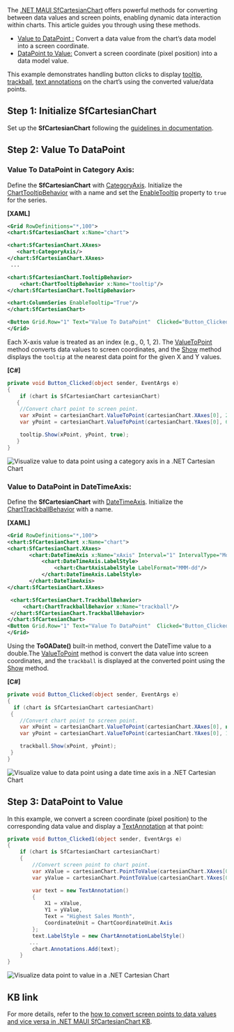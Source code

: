The [.NET MAUI SfCartesianChart](https://www.syncfusion.com/maui-controls/maui-cartesian-charts) offers powerful methods for converting between data values and screen points, enabling dynamic data interaction within charts. This article guides you through using these methods.

* [Value to DataPoint :](https://help.syncfusion.com/cr/maui/Syncfusion.Maui.Charts.SfCartesianChart.html#Syncfusion_Maui_Charts_SfCartesianChart_ValueToPoint_Syncfusion_Maui_Charts_ChartAxis_System_Double_) Convert a data value from the chart’s data model into a screen coordinate.
* [DataPoint to Value:](https://help.syncfusion.com/cr/maui/Syncfusion.Maui.Charts.SfCartesianChart.html#Syncfusion_Maui_Charts_SfCartesianChart_PointToValue_Syncfusion_Maui_Charts_ChartAxis_System_Double_System_Double_) Convert a screen coordinate (pixel position) into a data model value.

This example demonstrates handling button clicks to display [tooltip](https://help.syncfusion.com/maui/cartesian-charts/tooltip), [trackball](https://help.syncfusion.com/maui/cartesian-charts/trackball), [text annotations](https://help.syncfusion.com/maui/cartesian-charts/annotation#text-annotation) on the chart’s using the converted value/data points.

## Step 1: Initialize SfCartesianChart
Set up the **SfCartesianChart** following the [guidelines in documentation](https://help.syncfusion.com/maui/cartesian-charts/getting-started).

## Step 2: Value To DataPoint

### Value To DataPoint in Category Axis:
Define the **SfCartesianChart** with [CategoryAxis](https://help.syncfusion.com/cr/maui/Syncfusion.Maui.Charts.CategoryAxis.html).  Initialize the [ChartTooltipBehavior](https://help.syncfusion.com/cr/maui/Syncfusion.Maui.Charts.ChartTooltipBehavior.html) with a name and set the [EnableTooltip](https://help.syncfusion.com/cr/maui/Syncfusion.Maui.Charts.ChartSeries.html#Syncfusion_Maui_Charts_ChartSeries_EnableTooltip) property to `true` for the series.

**[XAML]**
 
 ```xml
<Grid RowDefinitions="*,100">
<chart:SfCartesianChart x:Name="chart">

<chart:SfCartesianChart.XAxes>
    <chart:CategoryAxis/>
</chart:SfCartesianChart.XAxes>
  ...

 <chart:SfCartesianChart.TooltipBehavior>
     <chart:ChartTooltipBehavior x:Name="tooltip"/>
 </chart:SfCartesianChart.TooltipBehavior>

 <chart:ColumnSeries EnableTooltip="True"/>
 </chart:SfCartesianChart>
 
<Button Grid.Row="1" Text="Value To DataPoint"  Clicked="Button_Clicked"/>
</Grid>
 ```

Each X-axis value is treated as an index (e.g., 0, 1, 2). The [ValueToPoint](https://help.syncfusion.com/cr/maui/Syncfusion.Maui.Charts.SfCartesianChart.html#Syncfusion_Maui_Charts_SfCartesianChart_ValueToPoint_Syncfusion_Maui_Charts_ChartAxis_System_Double_) method converts data values to screen coordinates, and the [Show](https://help.syncfusion.com/cr/maui/Syncfusion.Maui.Charts.ChartTooltipBehavior.html#Syncfusion_Maui_Charts_ChartTooltipBehavior_Show_System_Single_System_Single_System_Boolean_) method displays the `tooltip` at the nearest data point for the given X and Y values. 

**[C#]**
 
 ```csharp
private void Button_Clicked(object sender, EventArgs e)
 {
     if (chart is SfCartesianChart cartesianChart)
    {
     //Convert chart point to screen point.
     var xPoint = cartesianChart.ValueToPoint(cartesianChart.XAxes[0], 2);
     var yPoint = cartesianChart.ValueToPoint(cartesianChart.YAxes[0], 65);

     tooltip.Show(xPoint, yPoint, true);
    }
 }
 ```
 
 ![Visualize value to data point using a category axis in a .NET Cartesian Chart](https://support.syncfusion.com/kb/agent/attachment/article/18515/inline?token=eyJhbGciOiJodHRwOi8vd3d3LnczLm9yZy8yMDAxLzA0L3htbGRzaWctbW9yZSNobWFjLXNoYTI1NiIsInR5cCI6IkpXVCJ9.eyJpZCI6IjM0NDAxIiwib3JnaWQiOiIzIiwiaXNzIjoic3VwcG9ydC5zeW5jZnVzaW9uLmNvbSJ9.2ei5-TmnR_x6VtTFOLpPeJGJUDfEVWY0RYKeisY_R30)

### Value to DataPoint in DateTimeAxis:
Define the **SfCartesianChart** with [DateTimeAxis](https://help.syncfusion.com/cr/maui/Syncfusion.Maui.Charts.DateTimeAxis.html#properties). Initialize the [ChartTrackballBehavior](https://help.syncfusion.com/cr/maui/Syncfusion.Maui.Charts.ChartTrackballBehavior.html) with a name.

**[XAML]**
 
 ```xml
<Grid RowDefinitions="*,100">
<chart:SfCartesianChart x:Name="chart">
<chart:SfCartesianChart.XAxes>
        <chart:DateTimeAxis x:Name="xAxis" Interval="1" IntervalType="Months">
            <chart:DateTimeAxis.LabelStyle>
                <chart:ChartAxisLabelStyle LabelFormat="MMM-dd"/>
            </chart:DateTimeAxis.LabelStyle>
        </chart:DateTimeAxis>
 </chart:SfCartesianChart.XAxes>
 
  <chart:SfCartesianChart.TrackballBehavior>
      <chart:ChartTrackballBehavior x:Name="trackball"/>
  </chart:SfCartesianChart.TrackballBehavior>
 </chart:SfCartesianChart>
<Button Grid.Row="1" Text="Value To DataPoint"  Clicked="Button_Clicked"/>
</Grid>
 ```
Using the **ToOADate()** built-in method, convert the DateTime value to a double.The [ValueToPoint](https://help.syncfusion.com/cr/maui/Syncfusion.Maui.Charts.SfCartesianChart.html#Syncfusion_Maui_Charts_SfCartesianChart_ValueToPoint_Syncfusion_Maui_Charts_ChartAxis_System_Double_) method is convert the data value into screen coordinates, and the `trackball` is displayed at the converted point using the [Show](https://help.syncfusion.com/cr/maui/Syncfusion.Maui.Charts.ChartTrackballBehavior.html#Syncfusion_Maui_Charts_ChartTrackballBehavior_Show_System_Single_System_Single_) method.

**[C#]**
 
 ```csharp
private void Button_Clicked(object sender, EventArgs e)
 {
   if (chart is SfCartesianChart cartesianChart)
  {
     //Convert chart point to screen point.
     var xPoint = cartesianChart.ValueToPoint(cartesianChart.XAxes[0], new DateTime(2010,04,30).ToOADate());
     var yPoint = cartesianChart.ValueToPoint(cartesianChart.YAxes[0], 182);

     trackball.Show(xPoint, yPoint);
  }
 } 
 ```
 
 ![Visualize value to data point using a date time axis in a .NET Cartesian Chart](https://support.syncfusion.com/kb/agent/attachment/article/18515/inline?token=eyJhbGciOiJodHRwOi8vd3d3LnczLm9yZy8yMDAxLzA0L3htbGRzaWctbW9yZSNobWFjLXNoYTI1NiIsInR5cCI6IkpXVCJ9.eyJpZCI6IjM0MzM1Iiwib3JnaWQiOiIzIiwiaXNzIjoic3VwcG9ydC5zeW5jZnVzaW9uLmNvbSJ9.pt6ktasbXCmrJhVSciD4g8wXXkI5wx3Js7Nofivpsro)
 
## Step 3: DataPoint to Value
In this example, we convert a screen coordinate (pixel position) to the corresponding data value and display a [TextAnnotation](https://help.syncfusion.com/cr/maui/Syncfusion.Maui.Charts.TextAnnotation.html) at that point:

 
 ```csharp
 private void Button_Clicked1(object sender, EventArgs e)
 {
     if (chart is SfCartesianChart cartesianChart)
     {
         //Convert screen point to chart point.
         var xValue = cartesianChart.PointToValue(cartesianChart.XAxes[0], 630, 100);
         var yValue = cartesianChart.PointToValue(cartesianChart.YAxes[0], 630, 100);

         var text = new TextAnnotation()
         {
             X1 = xValue,
             Y1 = yValue,
             Text = "Highest Sales Month",
             CoordinateUnit = ChartCoordinateUnit.Axis
         };
         text.LabelStyle = new ChartAnnotationLabelStyle()
        ...
         chart.Annotations.Add(text);
     }
 }
 ```
 ![Visualize data point to value in a .NET Cartesian Chart](https://support.syncfusion.com/kb/agent/attachment/article/18515/inline?token=eyJhbGciOiJodHRwOi8vd3d3LnczLm9yZy8yMDAxLzA0L3htbGRzaWctbW9yZSNobWFjLXNoYTI1NiIsInR5cCI6IkpXVCJ9.eyJpZCI6IjM0MzM2Iiwib3JnaWQiOiIzIiwiaXNzIjoic3VwcG9ydC5zeW5jZnVzaW9uLmNvbSJ9.kTJIs32GTSBfyRT6smujuOZYgbWqFZ7qz7S9QqT4yng)

## KB link
For more details, refer to the [how to convert screen points to data values and vice versa in .NET MAUI SfCartesianChart KB](https://support.syncfusion.com/agent/kb/18515).

